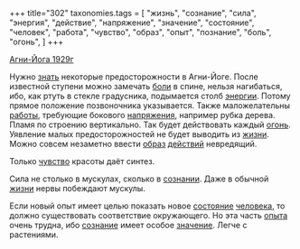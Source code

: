 +++
title="302"
taxonomies.tags = [
 "жизнь",
 "сознание",
 "сила",
 "энергия",
 "действие",
 "напряжение",
 "значение",
 "состояние",
 "человек",
 "работа",
 "чувство",
 "образ",
 "опыт",
 "познание",
 "боль",
 "огонь",
]
+++

[Агни-Йога 1929г](/agni/1929)

Нужно [знать](/tags/познание) некоторые предосторожности в Агни-Йоге. После известной ступени можно замечать [боли](/tags/боль) в спине, нельзя нагибаться, ибо, как ртуть в стекле градусника, подымается столб [энергии](/tags/энергия). Потому прямое положение позвоночника указывается. Также маложелательны [работы](/tags/работа), требующие бокового [напряжения](/tags/напряжение), например рубка дерева. Пламя по строению вертикально. Так будет действовать каждый [огонь](/tags/огонь). Уявление малых предосторожностей не будет выводить из [жизни](/tags/жизнь). Можно совсем незаметно ввести [образ](/tags/образ) [действий](/tags/действие) невредящий.   

Только [чувство](/tags/чувство) красоты даёт синтез.   

Сила не столько в мускулах, сколько в [сознании](/tags/[сознание](/tags/сознание)). Даже в обычной [жизни](/tags/жизнь) нервы побеждают мускулы.   

Если новый опыт имеет целью показать новое [состояние](/tags/состояние) [человека](/tags/человек), то должно существовать соответствие окружающего. Но эта часть [опыта](/tags/опыт) очень трудна, ибо [сознание](/tags/сознание) имеет особое [значение](/tags/значение). Легче с растениями.